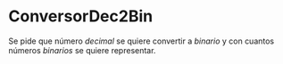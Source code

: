 # ConversorDec2Bin

Se pide que número _decimal_ se quiere convertir a _binario_ y con cuantos números _binarios_ se quiere representar.
